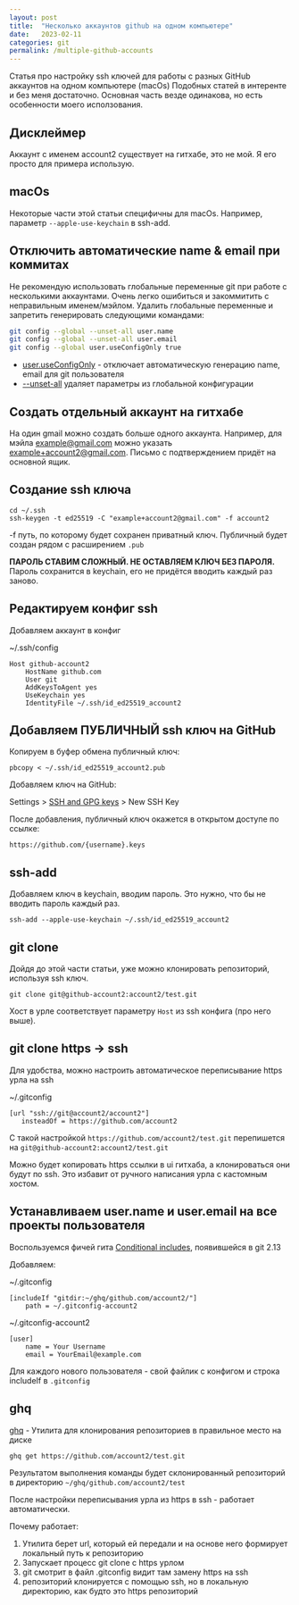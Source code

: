 ```yaml
---
layout: post
title:  "Несколько аккаунтов github на одном компьютере"
date:   2023-02-11
categories: git
permalink: /multiple-github-accounts
---
```


Статья про настройку ssh ключей для работы с разных GitHub аккаунтов на одном компьютере (macOs)
Подобных статей в интеренте и без меня достаточно.
Основная часть везде одинакова, но есть особенности моего исползования.

## Дисклеймер

Аккаунт с именем account2 существует на гитхабе, это не мой. Я его просто для примера использую.

## macOs

Некоторые части этой статьи специфичны для macOs. Например, параметр `--apple-use-keychain` в ssh-add.

## Отключить автоматические name & email при коммитах

Не рекомендую использовать глобальные переменные git при работе с несколькими аккаунтами. Очень легко ошибиться и закоммитить с неправильным именем/мэйлом.
Удалить глобальные переменные и запретить генерировать следующими командами:

```bash
git config --global --unset-all user.name
git config --global --unset-all user.email
git config --global user.useConfigOnly true
```

- [user.useConfigOnly](https://git-scm.com/docs/git-config#Documentation/git-config.txt-useruseConfigOnly) - отключает автоматическую генерацию name, email для git пользователя
- [--unset-all](https://git-scm.com/docs/git-config#Documentation/git-config.txt---unset-all) удаляет параметры из глобальной конфигурации

## Создать отдельный аккаунт на гитхабе

На один gmail можно создать больше одного аккаунта. Например, для мэйла example@gmail.com можно указать example+account2@gmail.com.
Письмо с подтверждением придёт на основной ящик.

## Создание ssh ключа

```
cd ~/.ssh
ssh-keygen -t ed25519 -C "example+account2@gmail.com" -f account2
```

-f путь, по которому будет сохранен приватный ключ. Публичный будет создан рядом с расширением `.pub`

**ПАРОЛЬ СТАВИМ СЛОЖНЫЙ. НЕ ОСТАВЛЯЕМ КЛЮЧ БЕЗ ПАРОЛЯ.** Пароль сохранится в keychain, его не придётся вводить каждый раз заново.

## Редактируем конфиг ssh

Добавляем аккаунт в конфиг

<p class="filename">~/.ssh/config</p>

```
Host github-account2
    HostName github.com
    User git
    AddKeysToAgent yes
    UseKeychain yes
    IdentityFile ~/.ssh/id_ed25519_account2
```

## Добавляем ПУБЛИЧНЫЙ ssh ключ на GitHub

Копируем в буфер обмена публичный ключ:

```
pbcopy < ~/.ssh/id_ed25519_account2.pub
```

Добавляем ключ на GitHub:

Settings > [SSH and GPG keys](https://github.com/settings/keys) > New SSH Key

После добавления, публичный ключ окажется в открытом доступе по ссылке:

`https://github.com/{username}.keys`


## ssh-add

Добавляем ключ в keychain, вводим пароль. Это нужно, что бы не вводить пароль каждый раз.

```
ssh-add --apple-use-keychain ~/.ssh/id_ed25519_account2
```

## git clone

Дойдя до этой части статьи, уже можно клонировать репозиторий, используя ssh ключ.

```
git clone git@github-account2:account2/test.git
```

Хост в урле соответствует параметру `Host` из ssh конфига (про него выше).

## git clone https -> ssh

Для удобства, можно настроить автоматическое переписывание https урла на ssh

<p class="filename">~/.gitconfig</p>

```
[url "ssh://git@account2/account2"]
   insteadOf = https://github.com/account2
```

С такой настройкой `https://github.com/account2/test.git` перепишется на `git@github-account2:account2/test.git`

Можно будет копировать https ссылки в ui гитхаба, а клонироваться они будут по ssh. Это избавит от ручного написания урла с кастомным хостом.

## Устанавливаем user.name и user.email на все проекты пользователя

Воспользуемся фичей гита [Conditional includes](https://git-scm.com/docs/git-config#_conditional_includes), появившейся в git 2.13

Добавляем:

<p class="filename">~/.gitconfig</p>

```
[includeIf "gitdir:~/ghq/github.com/account2/"]
    path = ~/.gitconfig-account2
```

<p class="filename">~/.gitconfig-account2</p>

```
[user]
    name = Your Username
    email = YourEmail@example.com
```

Для каждого нового пользователя - свой файлик с конфигом и строка includeIf в `.gitconfig`

## ghq

[ghq](https://github.com/x-motemen/ghq) - Утилита для клонирования репозиториев в правильное место на диске

```
ghq get https://github.com/account2/test.git
```

Результатом выполнения команды будет склонированный репозиторий в директорию `~/ghq/github.com/account2/test`

После настройки переписывания урла из https в ssh - работает автоматически.

Почему работает:

1. Утилита берет url, который ей передали и на основе него формирует локальный путь к репозиторию
2. Запускает процесс git clone с https урлом
3. git смотрит в файл .gitconfig видит там замену https на ssh
4. репозиторий клонируется с помощью ssh, но в локальную директорию, как будто это https репозиторий
